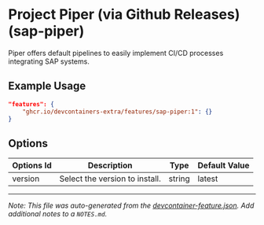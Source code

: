 
# Project Piper (via Github Releases) (sap-piper)

Piper offers default pipelines to easily implement CI/CD processes integrating SAP systems.

## Example Usage

```json
"features": {
    "ghcr.io/devcontainers-extra/features/sap-piper:1": {}
}
```

## Options

| Options Id | Description | Type | Default Value |
|-----|-----|-----|-----|
| version | Select the version to install. | string | latest |



---

_Note: This file was auto-generated from the [devcontainer-feature.json](devcontainer-feature.json).  Add additional notes to a `NOTES.md`._
